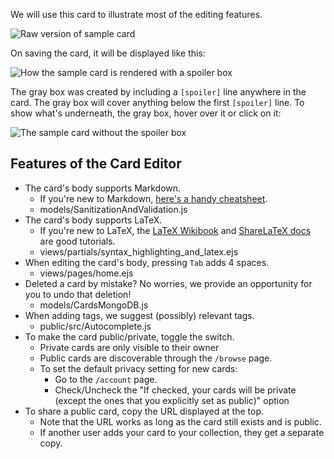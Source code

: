 We will use this card to illustrate most of the editing features.

![Raw version of sample card](raw_card.png)

On saving the card, it will be displayed like this:

![How the sample card is rendered with a spoiler box](with_spoiler.png)

The gray box was created by including a `[spoiler]` line anywhere in the card. The gray box will cover anything below the first `[spoiler]` line. To show what's underneath, the gray box, hover over it or click on it:

![The sample card without the spoiler box](pretty_card.png)

## Features of the Card Editor

* The card's body supports Markdown.
  * If you're new to Markdown, [here's a handy cheatsheet](https://github.com/adam-p/markdown-here/wiki/Markdown-Cheatsheet). 
  * models/SanitizationAndValidation.js
* The card's body supports LaTeX.
  * If you're new to LaTeX, the [LaTeX Wikibook](https://en.wikibooks.org/wiki/LaTeX) and [ShareLaTeX docs](https://www.overleaf.com/learn/latex/Learn_LaTeX_in_30_minutes) are good tutorials.
  * views/partials/syntax_highlighting_and_latex.ejs
* When editing the card's body, pressing `Tab` adds 4 spaces.
  * views/pages/home.ejs
* Deleted a card by mistake? No worries, we provide an opportunity for you to undo that deletion!
  * models/CardsMongoDB.js
* When adding tags, we suggest (possibly) relevant tags.
  * public/src/Autocomplete.js
* To make the card public/private, toggle the switch.
  * Private cards are only visible to their owner
  * Public cards are discoverable through the `/browse` page.
  * To set the default privacy setting for new cards:
    * Go to the `/account` page.
    * Check/Uncheck the "If checked, your cards will be private (except the ones that you explicitly set as public)" option
* To share a public card, copy the URL displayed at the top.
  * Note that the URL works as long as the card still exists and is public.
  * If another user adds your card to your collection, they get a separate copy.
